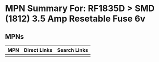 



# MPN Summary For: RF1835D > SMD (1812) 3.5 Amp Resetable Fuse 6v

## MPNs
  

|MPN|Direct Links|Search Links|
| :--- | :--- | :--- |
||||
